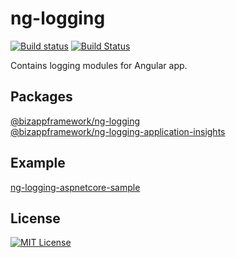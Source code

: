 ng-logging
=====================

<!-- Badges section here. -->
[![Build status](https://img.shields.io/appveyor/ci/mmzliveid/ng-logging.svg?label=appveyor)](https://ci.appveyor.com/project/mmzliveid/ng-logging)
[![Build Status](https://img.shields.io/travis/BizAppFramework/ng-logging/master.svg?label=travis)](https://travis-ci.org/BizAppFramework/ng-logging)

Contains logging modules for Angular app.

Packages
---------------

[@bizappframework/ng-logging](https://www.npmjs.com/package/@bizappframework/ng-logging)  
[@bizappframework/ng-logging-application-insights](https://www.npmjs.com/package/@bizappframework/ng-logging-application-insights)

Example
---------------

[ng-logging-aspnetcore-sample](https://github.com/BizAppFramework/ng-logging/tree/master/samples/ng-logging-aspnetcore-sample)

License
---------------

[![MIT License](https://img.shields.io/badge/license-MIT-blue.svg?style=flat)](/LICENSE)